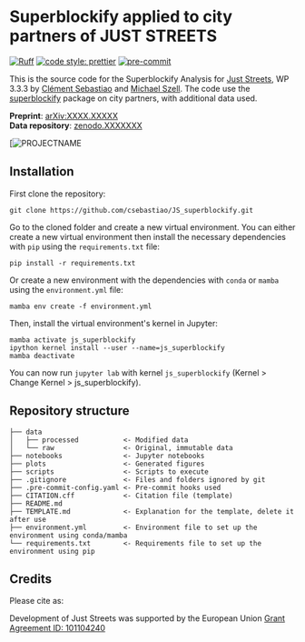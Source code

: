 # Superblockify applied to city partners of JUST STREETS

[![Ruff](https://img.shields.io/endpoint?url=https://raw.githubusercontent.com/astral-sh/ruff/main/assets/badge/v2.json)](https://github.com/astral-sh/ruff)
[![code style: prettier](https://img.shields.io/badge/code_style-prettier-ff69b4.svg?style=flat-square)](https://github.com/prettier/prettier)
[![pre-commit](https://img.shields.io/badge/pre--commit-enabled-brightgreen?logo=pre-commit&logoColor=white)](https://github.com/pre-commit/pre-commit)

This is the source code for the Superblockify Analysis for [Just Streets](https://www.just-streets.eu/), WP 3.3.3 by [Clément Sebastiao](https://orcid.org/0009-0009-3084-0071) and [Michael Szell](https://orcid.org/0000-0003-3022-2483). The code use the [superblockify](https://superblockify.city) package on city partners, with additional data used.

**Preprint**: [arXiv:XXXX.XXXXX](https://arxiv.org/abs/XXXX.XXXXX)  
**Data repository**: [zenodo.XXXXXXX](https://zenodo.org/record/XXXXXXX)

[![PROJECTNAME](https://images.squarespace-cdn.com/content/v1/6642265dc7453f34ac58ff87/acf2eae5-aef8-4fdc-8cd9-5f061c7f4e96/JS_Logo_Green_long.png?format=200w)

## Installation

First clone the repository:

```
git clone https://github.com/csebastiao/JS_superblockify.git
```

Go to the cloned folder and create a new virtual environment. You can either create a new virtual environment then install the necessary dependencies with `pip` using the `requirements.txt` file:

```
pip install -r requirements.txt
```

Or create a new environment with the dependencies with `conda` or `mamba` using the `environment.yml` file:

```
mamba env create -f environment.yml
```

Then, install the virtual environment's kernel in Jupyter:

```
mamba activate js_superblockify
ipython kernel install --user --name=js_superblockify
mamba deactivate
```

You can now run `jupyter lab` with kernel `js_superblockify` (Kernel > Change Kernel > js_superblockify).

## Repository structure

```
├── data
│   ├── processed           <- Modified data
│   └── raw                 <- Original, immutable data
├── notebooks               <- Jupyter notebooks
├── plots                   <- Generated figures
├── scripts                 <- Scripts to execute
├── .gitignore              <- Files and folders ignored by git
├── .pre-commit-config.yaml <- Pre-commit hooks used
├── CITATION.cff            <- Citation file (template)
├── README.md
├── TEMPLATE.md             <- Explanation for the template, delete it after use
├── environment.yml         <- Environment file to set up the environment using conda/mamba
└── requirements.txt        <- Requirements file to set up the environment using pip
```

## Credits

Please cite as:

Development of Just Streets was supported by the European Union [Grant Agreement ID: 101104240](https://cordis.europa.eu/project/id/101104240)
